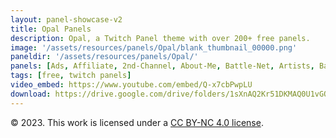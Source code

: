 ```yaml
---
layout: panel-showcase-v2 
title: Opal Panels 
description: Opal, a Twitch Panel theme with over 200+ free panels. 
image: '/assets/resources/panels/Opal/blank_thumbnail_00000.png'
paneldir: '/assets/resources/panels/Opal/'
panels: [Ads, Affiliate, 2nd-Channel, About-Me, Battle-Net, Artists, Background, ArtStation, Birthday, BTTV, Calendar, Blog, Charity, Chat-Rules, Clips, Channel-Points, Emotes, Fanmail, Donate, Editor, Friends, Games, Gear, FAQ, Hardware, Hive, Hall-of-Fame, Hall-of-Shame, Ko-Fi, Languages, Leaderboard, Links, Music, Mastadon, Merch, Mods, New-Channel, P.O, Partners, My-Shop, Sponsorships, Subscribe, Support, TikTok, Perks, Playlist, Pronouns, Rules]
tags: [free, twitch panels]
video_embed: https://www.youtube.com/embed/Q-x7cbPwpLU
download: https://drive.google.com/drive/folders/1sXnAQ2Kr51DKMAQ0U1vGOHOhffwk1n-M?usp=share_link
---
```


© 2023. This work is licensed under a [CC BY-NC 4.0 license](https://creativecommons.org/licenses/by-nc/4.0/).